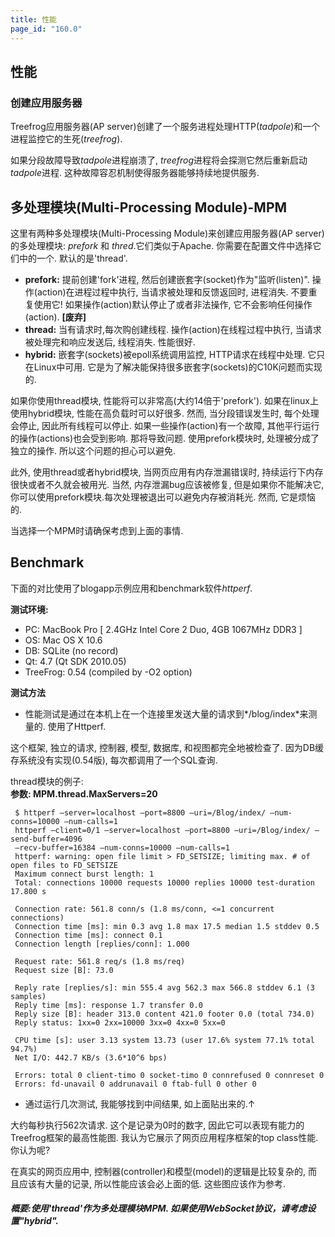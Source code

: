 ```yaml
---
title: 性能
page_id: "160.0"
---
```


## 性能

### 创建应用服务器

Treefrog应用服务器(AP server)创建了一个服务进程处理HTTP(*tadpole*)和一个进程监控它的生死(*treefrog*).

如果分段故障导致*tadpole*进程崩溃了, *treefrog*进程将会探测它然后重新启动*tadpole*进程. 这种故障容忍机制使得服务器能够持续地提供服务.

## 多处理模块(Multi-Processing Module)-MPM

这里有两种多处理模块(Multi-Processing Module)来创建应用服务器(AP server)的多处理模块: *prefork* 和 *thred*.它们类似于Apache. 你需要在配置文件中选择它们中的一个. 默认的是'thread'.

* **prefork:** 提前创建'fork'进程, 然后创建嵌套字(socket)作为"监听(listen)". 操作(action)在进程过程中执行, 当请求被处理和反馈返回时, 进程消失. 不要重复使用它! 如果操作(action)默认停止了或者非法操作, 它不会影响任何操作(action).  **[废弃]**
* **thread:** 当有请求时,每次购创建线程. 操作(action)在线程过程中执行, 当请求被处理完和响应发送后, 线程消失. 性能很好.
* **hybrid:** 嵌套字(sockets)被epoll系统调用监控, HTTP请求在线程中处理. 它只在Linux中可用. 它是为了解决能保持很多嵌套字(sockets)的C10K问题而实现的.

如果你使用thread模块, 性能将可以非常高(大约14倍于'prefork'). 如果在linux上使用hybrid模块, 性能在高负载时可以好很多. 然而, 当分段错误发生时, 每个处理会停止, 因此所有线程可以停止. 如果一些操作(action)有一个故障, 其他平行运行的操作(actions)也会受到影响. 那将导致问题. 使用prefork模块时, 处理被分成了独立的操作. 所以这个问题的担心可以避免.

此外, 使用thread或者hybrid模块, 当网页应用有内存泄漏错误时, 持续运行下内存很快或者不久就会被用光. 当然, 内存泄漏bug应该被修复, 但是如果你不能解决它, 你可以使用prefork模块.每次处理被退出可以避免内存被消耗光. 然而, 它是烦恼的.<br>

当选择一个MPM时请确保考虑到上面的事情.

## Benchmark


下面的对比使用了blogapp示例应用和benchmark软件*httperf*.

**测试环境:**

* PC: MacBook Pro [ 2.4GHz Intel Core 2 Duo, 4GB 1067MHz DDR3 ]
* OS: Mac OS X 10.6
* DB: SQLite (no record)
* Qt: 4.7 (Qt SDK 2010.05)
* TreeFrog: 0.54 (compiled by -O2 option)

**测试方法**

* 性能测试是通过在本机上在一个连接里发送大量的请求到*/blog/index*来测量的. 使用了Httperf.

这个框架, 独立的请求, 控制器, 模型, 数据库, 和视图都完全地被检查了. 因为DB缓存系统没有实现(0.54版), 每次都调用了一个SQL查询.

thread模块的例子:<br>
**参数: MPM.thread.MaxServers=20**

```
 $ httperf –server=localhost –port=8800 –uri=/Blog/index/ –num-conns=10000 –num-calls=1
 httperf –client=0/1 –server=localhost –port=8800 –uri=/Blog/index/ –send-buffer=4096
 –recv-buffer=16384 –num-conns=10000 –num-calls=1
 httperf: warning: open file limit > FD_SETSIZE; limiting max. # of open files to FD_SETSIZE
 Maximum connect burst length: 1
 Total: connections 10000 requests 10000 replies 10000 test-duration 17.800 s

 Connection rate: 561.8 conn/s (1.8 ms/conn, <=1 concurrent connections)
 Connection time [ms]: min 0.3 avg 1.8 max 17.5 median 1.5 stddev 0.5
 Connection time [ms]: connect 0.1
 Connection length [replies/conn]: 1.000

 Request rate: 561.8 req/s (1.8 ms/req)
 Request size [B]: 73.0

 Reply rate [replies/s]: min 555.4 avg 562.3 max 566.8 stddev 6.1 (3 samples)
 Reply time [ms]: response 1.7 transfer 0.0
 Reply size [B]: header 313.0 content 421.0 footer 0.0 (total 734.0)
 Reply status: 1xx=0 2xx=10000 3xx=0 4xx=0 5xx=0

 CPU time [s]: user 3.13 system 13.73 (user 17.6% system 77.1% total 94.7%)
 Net I/O: 442.7 KB/s (3.6*10^6 bps)

 Errors: total 0 client-timo 0 socket-timo 0 connrefused 0 connreset 0
 Errors: fd-unavail 0 addrunavail 0 ftab-full 0 other 0
```

* 通过运行几次测试, 我能够找到中间结果, 如上面贴出来的.↑

大约每秒执行562次请求. 这个是记录为0时的数字, 因此它可以表现有能力的Treefrog框架的最高性能图. 我认为它展示了网页应用程序框架的top class性能. 你认为呢?

在真实的网页应用中, 控制器(controller)和模型(model)的逻辑是比较复杂的, 而且应该有大量的记录, 所以性能应该会必上面的低. 这些图应该作为参考.


##### 概要:使用'thread'作为多处理模块MPM. 如果使用WebSocket协议，请考虑设置"hybrid".
